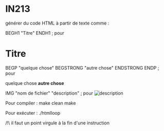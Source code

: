 # IN213

générer du code HTML à partir de texte comme :

BEGH1 "Titre" ENDH1 ; pour <h1> Titre </h1>
BEGP "quelque chose" BEGSTRONG "autre chose" ENDSTRONG ENDP ; pour <p> quelque chose <strong> autre chose </strong> </p>
IMG "nom de fichier" "description" ; pour <img src="nom de fichier" alt="description">

Pour compiler : 
make clean 
make

Pour exécuter : ./htmlloop

/!\ il faut un point virgule à la fin d'une instruction